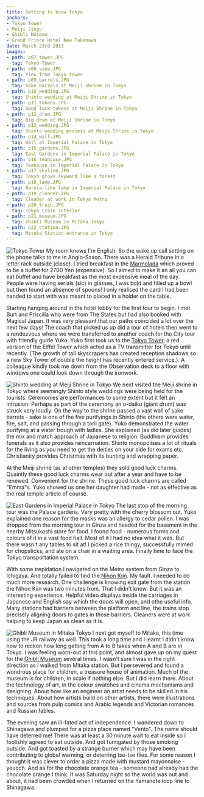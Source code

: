 ```yaml
---
title: Getting to know Tokyo
anchors:
- Tokyo Tower
- Meiji Jingu
- Ghibli Museum
- Grand Prince Hotel New Takanawa
date: March 23rd 2013
images:
- path: p07_tower.JPG
  tag: Tokyo Tower
- path: p08_view.JPG
  tag: View from Tokyo Tower
- path: p09_barrels.JPG
  tag: Sake barrels at Meiji Shrine in Tokyo
- path: p10_wedding.JPG
  tag: Shinto wedding at Meiji Shrine in Tokyo
- path: p11_tokens.JPG
  tag: Good luck tokens at Meiji Shrine in Tokyo
- path: p12_drum.JPG
  tag: Big drum at Meiji Shrine in Tokyo
- path: p13_wedding.JPG
  tag: Shinto wedding process at Meiji Shrine in Tokyo
- path: p14_wall.JPG
  tag: Wall at Imperial Palace in Tokyo
- path: p15_gardens.JPG
  tag: East Gardens in Imperial Palace in Tokyo
- path: p16_teahouse.JPG
  tag: Teahouse in Imperial Palace in Tokyo
- path: p17_skyline.JPG
  tag: Tokyo grows skyward like a forest
- path: p18_lamp.JPG
  tag: Narnia-like lamp in Imperial Palace in Tokyo
- path: p19_cleaner.JPG
  tag: Cleaner at work in Tokyo Metro
- path: p20_train.JPG
  tag: Tokyo train interior
- path: p21_museum.JPG
  tag: Ghibli Museum in Mitaka Tokyo
- path: p22_station.JPG
  tag: Mitaka Station entrance in Tokyo
---
```

![Tokyo Tower](p07_tower.JPG)
My room knows I'm English.  So the wake up call setting on the
phone talks to me in Anglo-Saxon.  There was a Herald Tribune
in a letter rack outside (close).  I tried breakfast in the
[Marmolada](https://www.princehotels.com:443/newtakanawa/restaurants/slop-side-diner-zakuro-buffet-and-cafe/)
which proved to be a buffet for 2700 Yen
(expensive).  So I aimed to make it an all you can eat buffet
and have breakfast as the most expensive meal of the day.
People were having serials (sic) in glasses, I was bold and
filled up a bowl but then found an absence of spoons!  I only
realised the card I had been handed to start with was meant to
placed in a holder on the table.

Starting hanging around in the hotel lobby for the first tour
to begin.  I met Burt and Priscilla who were from The States but
had also booked with Magical Japan.  It was very pleasant that our
paths coincided a lot over the next few days!  The coach that picked
us up did a tour of hotels then went to a rendezvous where we were
transferred to another coach for the City tour with friendly guide
Yuko.  Yuko first took us to the
[Tokyo Tower](https://www.tokyotower.co.jp/), a red version of the
Eiffel Tower which acted as a TV transmitter for Tokyo until
recently.  (The growth of tall skyscrapers has created reception
shadows so a new Sky Tower of double the height has recently entered
service.). A colleague kindly took me down from the Observation
deck to a floor with windows one could look down through the
ironwork.

![Shinto wedding at Meiji Shrine in Tokyo](p10_wedding.JPG)
We next visited the Meiji shrine in Tokyo where seemingly
Shinto style weddings were being held for the tourists.  Ceremonies
are performances to some extent but it felt an intrusion.  Perhaps
as part of the ceremony an o-daiku (giant drum) was struck very
loudly.  On the way to the shrine passed a vast wall of sake
barrels - sake is one of the five purifyings in Shinto (the others
were water, fire, salt, and passing through a torii gate).  Yuko
demonstrated the water purifying at a water trough with
ladles.  She explained (as did later guides) the mix and match
approach of Japanese to religion.  Buddhism provides funerals as
it also provides reincarnation.  Shinto monopolises a lot of
rituals for the living as you need to get the deities on your
side for exams etc.  Christianity provides Christmas with its
bunting and wrapping paper.

At the Meiji shrine (as at other temples) they sold good luck
charms.  Quaintly these good luck charms wear out after a year
and have to be renewed.  Convenient for the shrine.  These
good luck charms are called "Emma"s.  Yuko showed us one her
daughter had made - not as effective as the real temple
article of course.

![East Gardens in Imperial Palace in Tokyo](p15_gardens.JPG)
The last stop of the morning tour was the Palace gardens.  Very
pretty with the cherry blossom out.  Yuko explained one reason
for the masks was an allergy to cedar pollen.  I was dropped
from the morning tour in Ginza and headed for the basement in
the nearby Mitsukoshi store for food.  I found food - numerous
forms and colours of it in a vast food hall.  Most of it
I had no idea what it was.  But there wasn't any tables to sit at!
I picked a rice thingy, successfully mimed for chopsticks, and
ate on a chair in a waiting area.  Finally time to face the Tokyo
transportation system.

With some trepidation I navigated on the Metro system from
Ginza to Ichigaya.  And totally failed to find the [Nihon Kiin](http://archive.nihonkiin.or.jp/index-e.htm).
My fault.  I needed to do much more research.  One challenge is knowing
exit gate from the station the Nihon Kiin was two minutes from.  That
I didn't know.  But it was an interesting experience.  Helpful
video displays inside the carriages in Japanese and English
say which the doors will open, and othe useful info.  Many stations
had barriers between the platform and line, the trains stop
precisely aligning doors to gates in those barriers.  Cleaners were
at work helping to keep Japan as clean as it is.

![Ghibli Museum in Mitaka Tokyo](p21_museum.JPG)
I next got myself to Mitaka, this time using the
JR railway as well.  This took a long time and I learnt I didn't
know how to reckon how long getting from A to B takes when A and
B are in Tokyo.  I was feeling worn-out at this point, and almost
gave up on my quest for the
[Ghibli Museum](http://www.ghibli-museum.jp/en/) several times.  I wasn't
sure I was in the right direction as I walked from Mitaka station.
But I persevered and found a wondrous place for children, a treasure
house of animation.  Much of the museum is for children, in scale
if nothing else.  But I did learn there.  About the technology of
art, in the colour swatches and cinema mechanisms and designing.
About how like an engineer an artist needs to be skilled in his
techniques.  About how artists build on other artists, there
were illustrations and sources from pulp comics and Arabic legends
and Victorian romances and Russian fables.

The evening saw an ill-fated act of independence.  I wandered down
to Shinagawa and plumped for a pizza place named "Vento".  The name
should have deterred me!  There was at least a 30 minute wait to eat
inside so I foolishly agreed to eat outside.  And got fumigated
by those smoking outside.  And got toasted by a strange burner
which may have been contributing to global warming, or deterring
tse-tse flies.  For some reason I thought it was clever to order a pizza
made with mustard mayonnaise - yeucch.  And as for the chocolate
orange tea - someone had already had the chocolate orange I think.
It was Saturday night so the world was out and about, it had been
crowded when I returned on the Yamanote loop line to Shinagawa.
